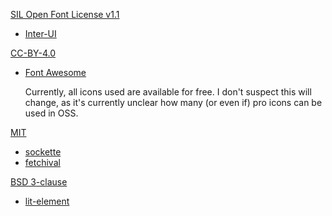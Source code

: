 [SIL Open Font License v1.1](https://choosealicense.com/licenses/ofl-1.1/)
- [Inter-UI](https://github.com/rsms/inter)

[CC-BY-4.0](https://creativecommons.org/licenses/by/4.0/)
- [Font Awesome](https://github.com/FortAwesome/Font-Awesome)

  Currently, all icons used are available for free.
  I don't suspect this will change,
  as it's currently unclear how many (or even if) pro icons can be used in OSS.

[MIT](https://choosealicense.com/licenses/mit/)
- [sockette](https://github.com/lukeed/sockette)
- [fetchival](https://github.com/typicode/fetchival)

[BSD 3-clause](https://choosealicense.com/licenses/bsd-3-clause/)
- [lit-element](https://github.com/Polymer/lit-element)
